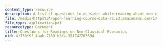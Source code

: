 ```yaml
---
content_type: resource
description: A list of questions to consider while reading about neo-classical economics.
file: /media/https%3A/open-learning-course-data-rc.s3.amazonaws.com/17-100j-political-economy-i-spring-2016/41733f954aab7489b3fa39f742703694_MIT17_100JS16_NeoclassQues.pdf
file_type: application/pdf
resourcetype: Document
title: Questions for Readings on Neo-Classical Economics
uid: 41733f95-4aab-7489-b3fa-39f742703694
---
```

